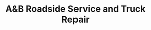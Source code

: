 ---
title: "A&B Roadside Service and Truck Repair"
url: /lubbock/aandb-roadside-service-and-truck-repair/
shop: car repair
---